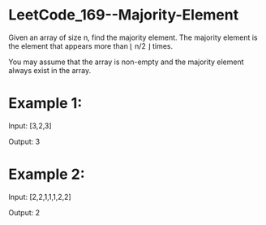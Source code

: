 # LeetCode_169--Majority-Element

Given an array of size n, find the majority element. The majority element is the element that appears more than ⌊ n/2 ⌋ times.

You may assume that the array is non-empty and the majority element always exist in the array.

# Example 1:

Input: [3,2,3]

Output: 3

# Example 2:

Input: [2,2,1,1,1,2,2]

Output: 2
